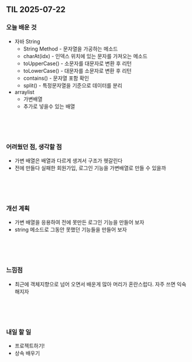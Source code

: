 ## TIL 2025-07-22

### 오늘 배운 것
- 자바 String
  - String Method - 문자열을 가공하는 메소드
  - charAt(idx) - 인덱스 위치에 있는 문자를 가져오는 메소드
  - toUpperCase() - 소문자를 대문자로 변환 후 리턴
  - toLowerCase() - 대문자를 소문자로 변환 후 리턴
  - contains() - 문자열 포함 확인
  - split() - 특정문자열을 기준으로 데이터를 분리
- arraylist
  - 가변배열
  - 추가로 넣을수 있는 배열


<br/>
<br/>
<br/>

### 어려웠던 점, 생각할 점
- 가변 배열은 배열과 다르게 생겨서 구조가 헷갈린다
- 전에 만들다 실패한 회원가입, 로그인 기능을 가변배열로 만들 수 있을까

<br/>
<br/>
<br/>

### 개선 계획
- 가변 배열을 응용하여 전에 못만든 로그인 기능을 만들어 보자
- string 메소드로 그동안 못했던 기능들을 만들어 보자

<br/>
<br/>
<br/>

### 느낌점
- 최근에 객체지향으로 넘어 오면서 배운게 많아 머리가 혼란스럽다. 자주 쓰면 익숙해지자

<br/>
<br/>
<br/>

### 내일 할 일
- 프로젝트하기!
- 상속 배우기
